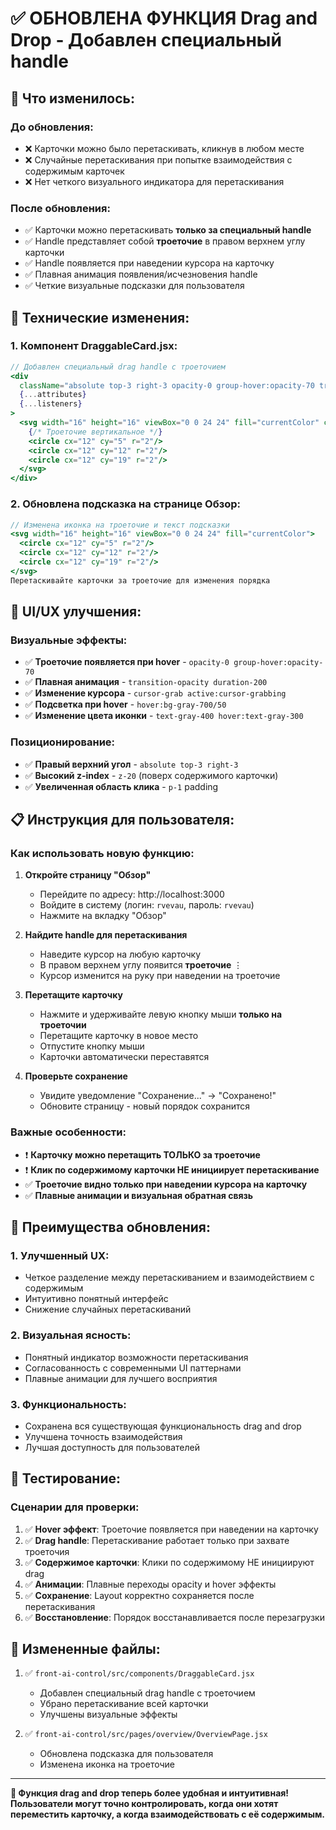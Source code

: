 # ✅ ОБНОВЛЕНА ФУНКЦИЯ Drag and Drop - Добавлен специальный handle

## 🎯 **Что изменилось:**

### **До обновления:**
- ❌ Карточки можно было перетаскивать, кликнув в любом месте
- ❌ Случайные перетаскивания при попытке взаимодействия с содержимым карточек
- ❌ Нет четкого визуального индикатора для перетаскивания

### **После обновления:**
- ✅ Карточки можно перетаскивать **только за специальный handle**
- ✅ Handle представляет собой **троеточие** в правом верхнем углу карточки
- ✅ Handle появляется при наведении курсора на карточку
- ✅ Плавная анимация появления/исчезновения handle
- ✅ Четкие визуальные подсказки для пользователя

## 🔧 **Технические изменения:**

### **1. Компонент DraggableCard.jsx:**
```jsx
// Добавлен специальный drag handle с троеточием
<div 
  className="absolute top-3 right-3 opacity-0 group-hover:opacity-70 transition-opacity duration-200 cursor-grab active:cursor-grabbing z-20 p-1 rounded hover:bg-gray-700/50"
  {...attributes}
  {...listeners}
>
  <svg width="16" height="16" viewBox="0 0 24 24" fill="currentColor" className="text-gray-400 hover:text-gray-300">
    {/* Троеточие вертикальное */}
    <circle cx="12" cy="5" r="2"/>
    <circle cx="12" cy="12" r="2"/>
    <circle cx="12" cy="19" r="2"/>
  </svg>
</div>
```

### **2. Обновлена подсказка на странице Обзор:**
```jsx
// Изменена иконка на троеточие и текст подсказки
<svg width="16" height="16" viewBox="0 0 24 24" fill="currentColor">
  <circle cx="12" cy="5" r="2"/>
  <circle cx="12" cy="12" r="2"/>
  <circle cx="12" cy="19" r="2"/>
</svg>
Перетаскивайте карточки за троеточие для изменения порядка
```

## 🎨 **UI/UX улучшения:**

### **Визуальные эффекты:**
- ✅ **Троеточие появляется при hover** - `opacity-0 group-hover:opacity-70`
- ✅ **Плавная анимация** - `transition-opacity duration-200`
- ✅ **Изменение курсора** - `cursor-grab active:cursor-grabbing`
- ✅ **Подсветка при hover** - `hover:bg-gray-700/50`
- ✅ **Изменение цвета иконки** - `text-gray-400 hover:text-gray-300`

### **Позиционирование:**
- ✅ **Правый верхний угол** - `absolute top-3 right-3`
- ✅ **Высокий z-index** - `z-20` (поверх содержимого карточки)
- ✅ **Увеличенная область клика** - `p-1` padding

## 📋 **Инструкция для пользователя:**

### **Как использовать новую функцию:**

1. **Откройте страницу "Обзор"**
   - Перейдите по адресу: http://localhost:3000
   - Войдите в систему (логин: `rvevau`, пароль: `rvevau`)
   - Нажмите на вкладку "Обзор"

2. **Найдите handle для перетаскивания**
   - Наведите курсор на любую карточку
   - В правом верхнем углу появится **троеточие** ⋮
   - Курсор изменится на руку при наведении на троеточие

3. **Перетащите карточку**
   - Нажмите и удерживайте левую кнопку мыши **только на троеточии**
   - Перетащите карточку в новое место
   - Отпустите кнопку мыши
   - Карточки автоматически переставятся

4. **Проверьте сохранение**
   - Увидите уведомление "Сохранение..." → "Сохранено!"
   - Обновите страницу - новый порядок сохранится

### **Важные особенности:**
- ❗ **Карточку можно перетащить ТОЛЬКО за троеточие**
- ❗ **Клик по содержимому карточки НЕ инициирует перетаскивание**
- ✅ **Троеточие видно только при наведении курсора на карточку**
- ✅ **Плавные анимации и визуальная обратная связь**

## 🎯 **Преимущества обновления:**

### **1. Улучшенный UX:**
- Четкое разделение между перетаскиванием и взаимодействием с содержимым
- Интуитивно понятный интерфейс
- Снижение случайных перетаскиваний

### **2. Визуальная ясность:**
- Понятный индикатор возможности перетаскивания
- Согласованность с современными UI паттернами
- Плавные анимации для лучшего восприятия

### **3. Функциональность:**
- Сохранена вся существующая функциональность drag and drop
- Улучшена точность взаимодействия
- Лучшая доступность для пользователей

## 🧪 **Тестирование:**

### **Сценарии для проверки:**
1. ✅ **Hover эффект**: Троеточие появляется при наведении на карточку
2. ✅ **Drag handle**: Перетаскивание работает только при захвате троеточия
3. ✅ **Содержимое карточки**: Клики по содержимому НЕ инициируют drag
4. ✅ **Анимации**: Плавные переходы opacity и hover эффекты
5. ✅ **Сохранение**: Layout корректно сохраняется после перетаскивания
6. ✅ **Восстановление**: Порядок восстанавливается после перезагрузки

## 📁 **Измененные файлы:**
1. ✅ `front-ai-control/src/components/DraggableCard.jsx`
   - Добавлен специальный drag handle с троеточием
   - Убрано перетаскивание всей карточки
   - Улучшены визуальные эффекты

2. ✅ `front-ai-control/src/pages/overview/OverviewPage.jsx`
   - Обновлена подсказка для пользователя
   - Изменена иконка на троеточие

---

**🎉 Функция drag and drop теперь более удобная и интуитивная! Пользователи могут точно контролировать, когда они хотят переместить карточку, а когда взаимодействовать с её содержимым.**
